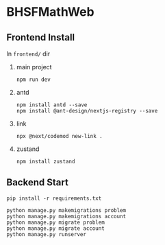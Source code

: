# BHSFMathWeb
## Frontend Install
In `frontend/` dir
1. main project
   ```
   npm run dev
   ```
2. antd
    ```
    npm install antd --save
    npm install @ant-design/nextjs-registry --save
    ```
3. link
   ```
   npx @next/codemod new-link .
   ```
4. zustand
   ```
   npm install zustand
   ```
## Backend Start
```
pip install -r requirements.txt
```

```
python manage.py makemigrations problem
python manage.py makemigrations account
python manage.py migrate problem
python manage.py migrate account
python manage.py runserver
```
